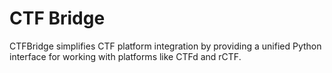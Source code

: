 # CTF Bridge

CTFBridge simplifies CTF platform integration by providing a unified Python interface for working with platforms like CTFd and rCTF.
